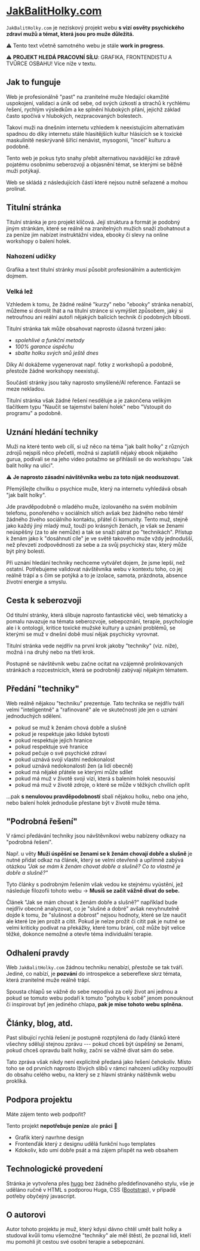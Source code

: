 # [JakBalitHolky.com](https://jakbalitholky.com)

`JakBalitHolky.com` je neziskový projekt webu **s vizí osvěty psychického zdraví mužů a témat, která jsou pro muže důležitá.**

⚠️ Tento text včetně samotného webu je stále **work in progress**.

⚠️ **PROJEKT HLEDÁ PRACOVNÍ SÍLU**: GRAFIKA, FRONTENDISTU A TVŮRCE OSBAHU! Více níže v textu.

## Jak to funguje

Web je profesionálně "past" na zranitelné muže hledající okamžité uspokojení, validaci a únik od sebe, od svých úzkostí a strachů k rychlému řešení, rychlým výsledkům a ke splnění hlubokých přání, jejichž základ často spočívá v hlubokých, nezpracovaných bolestech.

Takoví muži na dnešním internetu vzhledem k neexistujícím alternativám spadnou do díky internetu stále hlasitějších kultur hlásících se k toxické maskulinitě neskrývaně šířící nenávist, mysogonii, "incel" kulturu a podobně.

Tento web je pokus tyto snahy přebít alternativou navádějící ke zdravě pojatému osobnímu seberozvoji a objasnění témat, se kterými se běžně muži potýkají.

Web se skládá z následujících částí které nejsou nutně seřazené a mohou prolínat.

## Titulní stránka

Titulní stránka je pro projekt klíčová. Její struktura a formát je podobný jiným stránkám, které se reálně na zranitelných mužích snaží zbohatnout a za peníze jim nabízet instruktážní videa, ebooky či slevy na online workshopy o balení holek.

### Nahození udičky

Grafika a text titulní stránky musí působit profesionálním a autentickým dojmem. 

### Velká lež

Vzhledem k tomu, že žádné reálné "kurzy" nebo "ebooky" stránka nenabízí, můžeme si dovolit lhát a na titulní stránce si vymýšlet způsobem, jaký si netroufnou ani reální autoři nějakých balících technik či podobných blbostí.

Titulní stránka tak může obsahovat naprosto úžasná tvrzení jako:

- *spolehlivé a funkční metody*
- *100% garance úspěchu*
- *sbalte holku svých snů ještě dnes*

Díky AI dokážeme vygenerovat např. fotky z workshopů a podobně, přestože žádné workshopy neexistují.

Součástí stránky jsou taky naprosto smyšlené/AI reference. Fantazii se meze nekladou.

Titulní stránka však žádné řešení nesděluje a je zakončena velikým tlačítkem typu "Naučit se tajemství balení holek" nebo "Vstoupit do programu" a podobně.

## Uznání hledání techniky

Muži na které tento web cílí, si už něco na téma "jak balit holky" z různých zdrojů nejspíš něco přečetli, možná si zaplatili nějaký ebook nějakého gurua, podívali se na jeho video potažmo se přihlásili se do workshopu "Jak balit holky na ulici". 

⚠️ **Je naprosto zásadní návštěvníka webu za toto nijak neodsuzovat**.

Přemýšlejte chvilku o psychice muže, který na internetu vyhledává obsah "jak balit holky".

Jde pravděpodobně o mladého muže, izolovaného na svém mobilním telefonu, ponořeného v sociálních sítích avšak bez žádného nebo téměř žádného živého sociálního kontaktu, přátel či komunity. Tento muž, stejně jako každý jiný mladý muž, touží po krásných ženách, je však se ženami neúspěšný (za to ale nemůže) a tak se snaží pátrat po "technikách". Přístup k ženám jako k "dosáhnutí cíle" je ve světě takového muže vždy jednodušší, než převzetí zodpovědnosti za sebe a za svůj psychický stav, který může být plný bolesti.

Při uznání hledání techniky nechceme vytvářet dojem, že jsme lepší, než ostatní. Potřebujeme validovat návštěvníka webu v kontextu toho, co jej reálně trápí a s čím se potýká a to je izolace, samota, prázdnota, absence životní energie a smyslu.

## Cesta k seberozvoji

Od titulní stránky, která slibuje naprosto fantastické věci, web tématicky a pomalu navazuje na témata seberozvoje, sebepoznání, terapie, psychologie ale i k ontologii, kritice toxické mužské kultury a uznání problémů, se kterými se muž v dnešní době musí nějak psychicky vyrovnat.

Titulní stránka vede nejdřív na první krok jakoby "techniky" (viz. níže), možná i na druhý nebo na třetí krok.

Postupně se návštěvník webu začne ocitat na vzájemně prolinkovaných stránkách a rozcestnících, která se podrobněji zabývají nějakým tématem.

## Předání "techniky"

Web reálně nějakou "techniku" prezentuje. Tato technika se nejdřív tváří velmi "inteligentně" a "rafinovaně" ale ve skutečnosti jde jen o uznání jednoduchých sdělení.

- pokud se muž k ženám chová dobře a slušně
- pokud je respektuje jako lidské bytosti
- pokud respektuje jejich hranice
- pokud respektuje své hranice
- pokud pečuje o své psychické zdraví
- pokud uznává svoji vlastní nedokonalost
- pokud uznává nedokonalosti žen (a lidí obecně)
- pokud má nějaké přátele se kterými může sdílet
- pokud má muž v životě svoji vizi, která s balením holek nesouvisí
- pokud má muž v životě zdroje, o které se může v těžkých chvílích opřít

...pak **s nenulovou pravděpodobností** sbalí nějakou holku, nebo ona jeho, nebo balení holek jednoduše přestane být v životě muže téma.

## "Podrobná řešení"

V rámci předávání techniky jsou návštěvníkovi webu nabízeny odkazy na "podrobná řešení". 

Např. u věty **Muži úspěšní se ženami se k ženám chovají dobře a slušně** je nutné přidat odkaz na článek, který se velmi otevřeně a upřímně zabývá otázkou *"Jak se mám k ženám chovat dobře a slušně? Co to vlastně je dobře a slušně?"*

Tyto články s podrobným řešením však vedou ke stejnému vyústění, jež následuje filozofii tohoto webu -> **Musíš se začít vážně dívat do sebe.** 

Článek "Jak se mám chovat k ženám dobře a slušně?" například bude nejdřív obecně analyzovat, co je "slušné a dobré" avšak nevyhnutelně dojde k tomu, že "slušnost a dobrost" nejsou hodnoty, které se lze naučit ale které lze jen prožít a cítit. Pokud je nelze prožít či cítit pak je nutné se velmi kriticky podívat na překážky, které tomu brání, což může být velice těžké, dokonce nemožné a otevře téma individuální terapie. 

## Odhalení pravdy

Web `JakBalitHolky.com` žádnou techniku nenabízí, přestože se tak tváří. Jediné, co nabízí, je **pozvání** do introspekce a sebereflexe skrz témata, která zranitelné muže reálně trápí.

Spousta chlapů se vážně do sebe nepodívá za celý život ani jednou a pokud se tomuto webu podaří k tomuto "pohybu k sobě" jenom ponouknout či inspirovat byť jen jediného chlapa, **pak je mise tohoto webu splněna.**

## Články, blog, atd.

Past slibující rychlá řešení je postupně rozptýlená do řady článků které všechny sdělují stejnou zprávu --- pokud chceš být úspěšný se ženami, pokud chceš opravdu balit holky, začni se vážně dívat sám do sebe.

Tato zpráva však nikdy není explicitně předaná jako řešení čehokoliv. Místo toho se od prvních naprosto lživých slibů v rámci nahození udičky rozpouští do obsahu celého webu, na který se z hlavní stránky náštěvník webu prokliká.

## Podpora projektu

Máte zájem tento web podpořit?

Tento projekt **nepotřebuje peníze** ale **práci** 🙂

- Grafik který navrhne design
- Frontenďák který z designu udělá funkční `hugo` templates
- Kdokoliv, kdo umí dobře psát a má zájem přispět na web obsahem

## Technologické provedení

Stránka je vytvořena přes [hugo](https://gohugo.io/) bez žádného předdefinovaného stylu, vše je uděláno ručně v HTML s podporou Huga, CSS ([Bootstrap](https://getbootstrap.com/)), v případě potřeby obyčejný javascript.

## O autorovi

Autor tohoto projektu je muž, který kdysi dávno chtěl umět balit holky a studoval kvůli tomu všemožné "techniky" ale měl štěstí, že poznal lidi, kteří mu pomohli jít cestou své osobní terapie a sebepoznání.